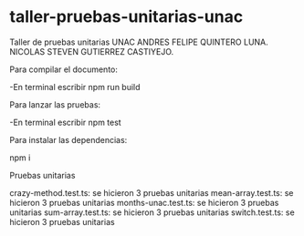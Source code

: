 # taller-pruebas-unitarias-unac
Taller de pruebas unitarias UNAC
ANDRES FELIPE QUINTERO LUNA.
NICOLAS STEVEN GUTIERREZ CASTIYEJO.

Para compilar el documento:

-En terminal escribir npm run build

Para lanzar las pruebas:

-En terminal escribir npm test

Para instalar las dependencias:

npm i


Pruebas unitarias

crazy-method.test.ts: se hicieron 3 pruebas unitarias
mean-array.test.ts:  se hicieron 3 pruebas unitarias
months-unac.test.ts:  se hicieron 3 pruebas unitarias
sum-array.test.ts:  se hicieron 3 pruebas unitarias
switch.test.ts:  se hicieron 3 pruebas unitarias
